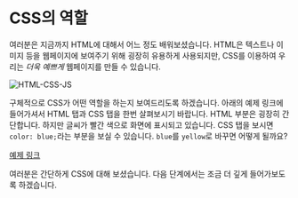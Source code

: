# CSS의 역할

여러분은 지금까지 HTML에 대해서 어느 정도 배워보셨습니다. HTML은 텍스트나 이미지 등을 웹페이지에 보여주기 위해 굉장히 유용하게 사용되지만, CSS를 이용하여 우리는 _더욱 예쁘게_ 웹페이지를 만들 수 있습니다.

![HTML-CSS-JS](https://s3.ap-northeast-2.amazonaws.com/bootcamp-prep-assets/images/html-css-js.gif)

구체적으로 CSS가 어떤 역할을 하는지 보여드리도록 하겠습니다. 아래의 예제 링크에 들어가셔서 HTML 탭과 CSS 탭을 한번 살펴보시기 바랍니다. HTML 부분은 굉장히 간단합니다. 하지만 글씨가 빨간 색으로 화면에 표시되고 있습니다. CSS 탭을 보시면 `color: blue;`라는 부분을 보실 수 있습니다. `blue`를 `yellow`로 바꾸면 어떻게 될까요?

[예제 링크](https://codepen.io/ken123777/pen/XwBKYp)

여러분은 간단하게 CSS에 대해 보셨습니다. 다음 단계에서는 조금 더 깊게 들어가보도록 하겠습니다.
